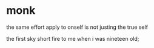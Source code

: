 # monk

the same effort apply to onself is not justing the true self

the first sky short fire to me when i was nineteen old;

